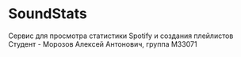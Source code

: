 # SoundStats
Сервис для просмотра статистики Spotify и создания плейлистов  
Студент - Морозов Алексей Антонович, группа M33071

